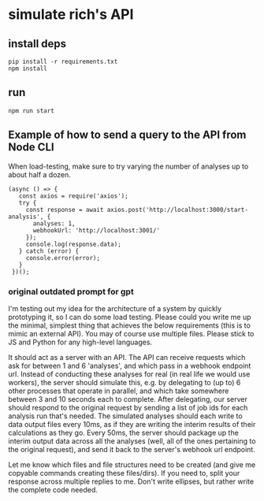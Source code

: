 # simulate rich's API

## install deps

```
pip install -r requirements.txt
npm install
```

## run

```
npm run start
```

## Example of how to send a query to the API from Node CLI

When load-testing, make sure to try varying the number of analyses up to about half a dozen.


```
(async () => {
   const axios = require('axios');
   try {
     const response = await axios.post('http://localhost:3000/start-analysis', {
       analyses: 1,
       webhookUrl: 'http://localhost:3001/'
     });
     console.log(response.data);
   } catch (error) {
     console.error(error);
   }
 })();
```

### original outdated prompt for gpt

I'm testing out my idea for the architecture of a system by quickly prototyping it, so I can do some load testing. Please could you write me up the minimal, simplest thing that achieves the below requirements (this is to mimic an external API). You may of course use multiple files. Please stick to JS and Python for any high-level languages.

It should act as a server with an API. The API can receive requests which ask for between 1 and 6 'analyses', and which pass in a webhook endpoint url. Instead of conducting these analyses for real (in real life we would use workers), the server should simulate this, e.g. by delegating to (up to) 6 other processes that operate in parallel, and which take somewhere between 3 and 10 seconds each to complete. After delegating, our server should respond to the original request by sending a list of job ids for each analysis run that's needed. The simulated analyses should each write to data output files every 10ms, as if they are writing the interim results of their calculations as they go. Every 50ms, the server should package up the interim output data across all the analyses (well, all of the ones pertaining to the original request), and send it back to the server's webhook url endpoint.

Let me know which files and file structures need to be created (and give me copyable commands creating these files/dirs). If you need to, split your response across multiple replies to me. Don't write ellipses, but rather write the complete code needed.